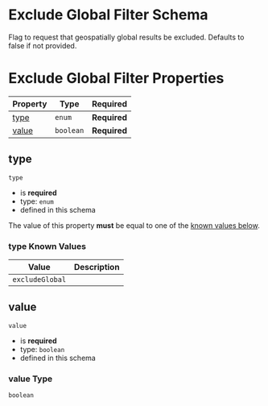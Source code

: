 
# Exclude Global Filter Schema

Flag to request that geospatially global results be excluded. Defaults to false if not provided.

# Exclude Global Filter Properties

| Property | Type | Required |
|----------|------|----------|
| [type](#type) | `enum` | **Required** |
| [value](#value) | `boolean` | **Required** |

## type


`type`

* is **required**
* type: `enum`
* defined in this schema

The value of this property **must** be equal to one of the [known values below](#type-known-values).

### type Known Values
| Value | Description |
|-------|-------------|
| `excludeGlobal` |  |




## value


`value`

* is **required**
* type: `boolean`
* defined in this schema

### value Type


`boolean`




